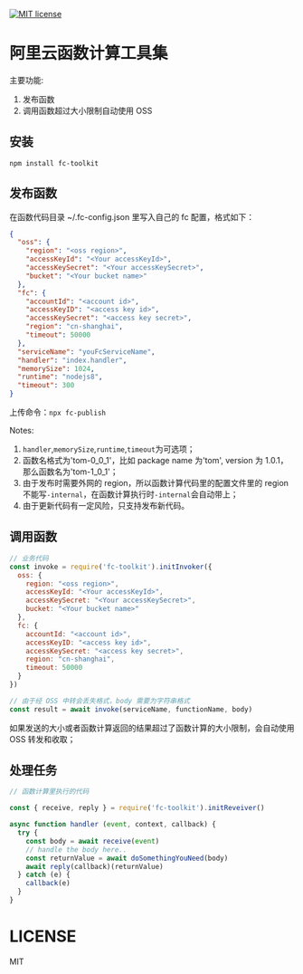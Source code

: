 [![MIT license](http://img.shields.io/badge/license-MIT-brightgreen.svg)](http://opensource.org/licenses/MIT)

# 阿里云函数计算工具集

主要功能:

1. 发布函数
2. 调用函数超过大小限制自动使用 OSS

## 安装

`npm install fc-toolkit`

## 发布函数

在函数代码目录 ~/.fc-config.json 里写入自己的 fc 配置，格式如下：

```json
{
  "oss": {
    "region": "<oss region>",
    "accessKeyId": "<Your accessKeyId>",
    "accessKeySecret": "<Your accessKeySecret>",
    "bucket": "<Your bucket name>"
  },
  "fc": {
    "accountId": "<account id>",
    "accessKeyID": "<access key id>",
    "accessKeySecret": "<access key secret>",
    "region": "cn-shanghai",
    "timeout": 50000
  },
  "serviceName": "youFcServiceName",
  "handler": "index.handler",
  "memorySize": 1024,
  "runtime": "nodejs8",
  "timeout": 300
}
```

上传命令：`npx fc-publish`


Notes:
1. `handler`,`memorySize`,`runtime`,`timeout`为可选项；
1. 函数名格式为'tom-0_0_1'，比如 package name 为'tom', version 为 1.0.1，那么函数名为'tom-1_0_1'；
1. 由于发布时需要外网的 region，所以函数计算代码里的配置文件里的 region 不能写`-internal`，在函数计算执行时`-internal`会自动带上；
1. 由于更新代码有一定风险，只支持发布新代码。

## 调用函数

```js
// 业务代码
const invoke = require('fc-toolkit').initInvoker({
  oss: {
    region: "<oss region>",
    accessKeyId: "<Your accessKeyId>",
    accessKeySecret: "<Your accessKeySecret>",
    bucket: "<Your bucket name>"
  },
  fc: {
    accountId: "<account id>",
    accessKeyID: "<access key id>",
    accessKeySecret: "<access key secret>",
    region: "cn-shanghai",
    timeout: 50000
  }
})

// 由于经 OSS 中转会丢失格式，body 需要为字符串格式
const result = await invoke(serviceName, functionName, body)
```

如果发送的大小或者函数计算返回的结果超过了函数计算的大小限制，会自动使用 OSS 转发和收取；

## 处理任务

```js
// 函数计算里执行的代码

const { receive, reply } = require('fc-toolkit').initReveiver()

async function handler (event, context, callback) {
  try {
    const body = await receive(event)
    // handle the body here..
    const returnValue = await doSomethingYouNeed(body)
    await reply(callback)(returnValue)
  } catch (e) {
    callback(e)
  }
}
```

# LICENSE

MIT
